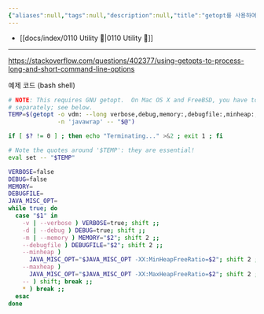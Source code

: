 ```yaml
---
{"aliases":null,"tags":null,"description":null,"title":"getopt를 사용하여 긴 명령어를 파싱하는 셸 스크립트를 만들어보자","created":"2023-09-30T22:21:09","updated":"2023-09-30T22:23:56","dg-publish":true,"permalink":"/docs/getopt를 사용하여 긴 명령어를 파싱하는 셸 스크립트를 만들어보자/","dgPassFrontmatter":true}
---
```


- [[docs/index/0110 Utility 🔧\|0110 Utility 🔧]]
___
<https://stackoverflow.com/questions/402377/using-getopts-to-process-long-and-short-command-line-options>

예제 코드 (bash shell)

```bash
# NOTE: This requires GNU getopt.  On Mac OS X and FreeBSD, you have to install this
# separately; see below.
TEMP=$(getopt -o vdm: --long verbose,debug,memory:,debugfile:,minheap:,maxheap: \
              -n 'javawrap' -- "$@")

if [ $? != 0 ] ; then echo "Terminating..." >&2 ; exit 1 ; fi

# Note the quotes around '$TEMP': they are essential!
eval set -- "$TEMP"

VERBOSE=false
DEBUG=false
MEMORY=
DEBUGFILE=
JAVA_MISC_OPT=
while true; do
  case "$1" in
    -v | --verbose ) VERBOSE=true; shift ;;
    -d | --debug ) DEBUG=true; shift ;;
    -m | --memory ) MEMORY="$2"; shift 2 ;;
    --debugfile ) DEBUGFILE="$2"; shift 2 ;;
    --minheap )
      JAVA_MISC_OPT="$JAVA_MISC_OPT -XX:MinHeapFreeRatio=$2"; shift 2 ;;
    --maxheap )
      JAVA_MISC_OPT="$JAVA_MISC_OPT -XX:MaxHeapFreeRatio=$2"; shift 2 ;;
    -- ) shift; break ;;
    * ) break ;;
  esac
done
```
